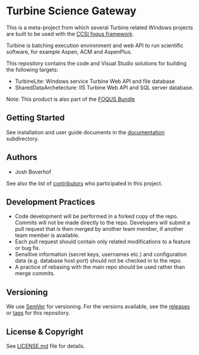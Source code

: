 # Turbine Science Gateway
This is a meta-project from which several Turbine related Windows projects are built to be used with the [CCSI foqus framework](../../../foqus).

Turbine is batching execution environment and web API to run scientific software, for example Aspen, ACM and AspenPlus.

This repository contains the code and Visual Studio solutions for building the following targets:
* TurbineLite: Windows service Turbine Web API and file database
* SharedDataArchetecture: IIS Turbine Web API and SQL server database.

Note: This product is also part of the [FOQUS Bundle](../../../FOQUS_bundle)

## Getting Started

See installation and user guide documents in the [documentation](./docs) subdirectory.

## Authors

* Josh Boverhof 

See also the list of [contributors](../../contributors) who participated in this project.

## Development Practices

* Code development will be performed in a forked copy of the repo. Commits will not be 
  made directly to the repo. Developers will submit a pull request that is then merged
  by another team member, if another team member is available.
* Each pull request should contain only related modifications to a feature or bug fix.  
* Sensitive information (secret keys, usernames etc.) and configuration data 
  (e.g. database host port) should not be checked in to the repo.
* A practice of rebasing with the main repo should be used rather than merge commits.

## Versioning

We use [SemVer](http://semver.org/) for versioning. For the versions available, 
see the [releases](../../releases) or [tags](../../tags) for this repository. 

## License & Copyright

See [LICENSE.md](LICENSE.md) file for details.
